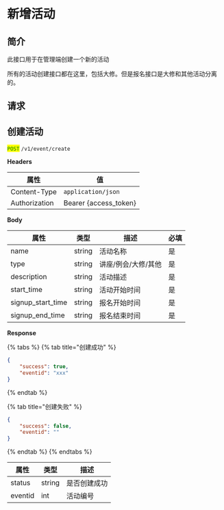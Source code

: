 # 新增活动

## 简介

此接口用于在管理端创建一个新的活动

所有的活动创建接口都在这里，包括大修。但是报名接口是大修和其他活动分离的。

## &#x20;请求

## 创建活动

<mark style="color:green;">`POST`</mark> `/v1/event/create`

**Headers**

| 属性            | 值                      |
| ------------- | ---------------------- |
| Content-Type  | `application/json`     |
| Authorization | Bearer {access\_token} |

**Body**

| 属性                  | 类型     | 描述          | 必填 |
| ------------------- | ------ | ----------- | -- |
| name                | string | 活动名称        | 是  |
| type                | string | 讲座/例会/大修/其他 | 是  |
| description         | string | 活动描述        | 是  |
| start\_time         | string | 活动开始时间      | 是  |
| signup\_start\_time | string | 报名开始时间      | 是  |
| signup\_end\_time   | string | 报名结束时间      | 是  |

**Response**

{% tabs %}
{% tab title="创建成功" %}
```json
{
	"success": true,
	"eventid": "xxx"
}
```
{% endtab %}

{% tab title="创建失败" %}
```json
{
	"success": false,
	"eventid": ""
}
```
{% endtab %}
{% endtabs %}

| 属性      | 类型     | 描述     |
| ------- | ------ | ------ |
| status  | string | 是否创建成功 |
| eventid | int    | 活动编号   |
